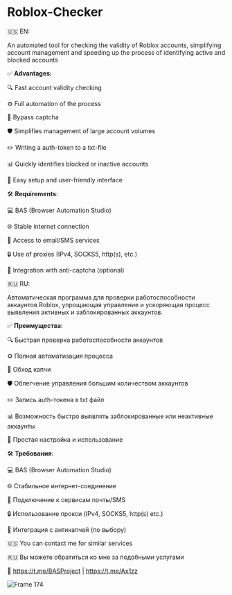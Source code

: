 # Roblox-Checker
🇺🇸 EN:

An automated tool for checking the validity of Roblox accounts, simplifying account management and speeding up the process of identifying active and blocked accounts

✅ **Advantages:**

🔍 Fast account validity checking

⚙️ Full automation of the process

🚀 Bypass captcha

🛡️ Simplifies management of large account volumes

✏️ Writing a auth-token to a txt-file

📊 Quickly identifies blocked or inactive accounts

🔧 Easy setup and user-friendly interface

🛠 **Requirements**:

💻 BAS (Browser Automation Studio)

🌐 Stable internet connection

🧩 Access to email/SMS services

🔒 Use of proxies (IPv4, SOCKS5, http(s), etc.)

🧠 Integration with anti-captcha (optional)

🇷🇺 RU:

Автоматическая программа для проверки работоспособности аккаунтов Roblox, упрощающая управление и ускоряющая процесс выявления активных и заблокированных аккаунтов.

✅ **Преимущества:**

🔍 Быстрая проверка работоспособности аккаунтов

⚙️ Полная автоматизация процесса

🚀 Обход капчи

🛡️ Облегчение управления большим количеством аккаунтов

✏️ Запись auth-токена в txt файл

📊 Возможность быстро выявлять заблокированные или неактивные аккаунты

🔧 Простая настройка и использование

🛠 **Требования**:

💻 BAS (Browser Automation Studio)

🌐 Стабильное интернет-соединение

🧩 Подключение к сервисам почты/SMS

🔒 Использование прокси (IPv4, SOCKS5, http(s) etc.)

🧠 Интеграция с антикапчей (по выбору)

🇺🇸 You can contact me for similar services

🇷🇺 Вы можете обратиться ко мне за подобными услугами

💬 https://t.me/BASProject | https://t.me/Ax1zz

![Frame 174](https://github.com/user-attachments/assets/7ae4c5d0-a424-45aa-bd8d-5818a20bb395)
